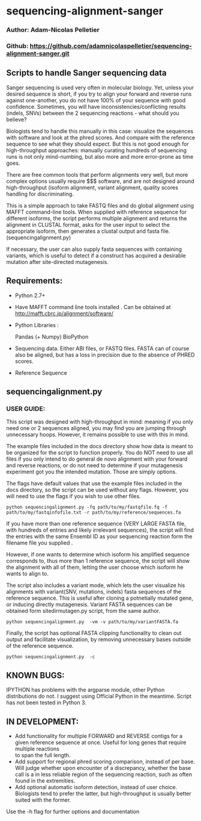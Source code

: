 # sequencing-alignment-sanger


### Author: Adam-Nicolas Pelletier
### Github: https://github.com/adamnicolaspelletier/sequencing-alignment-sanger.git

## Scripts to handle Sanger sequencing data

Sanger sequencing is used very often in molecular biology. Yet, unless your desired sequence is short, if you try to align your forward and reverse runs against one-another, you do not have 100% of your sequence with good confidence. Sometimes, you will have inconsistencies/conflicting results (indels, SNVs) between the 2 sequencing reactions - what should you believe? 

Biologists tend to handle this manually in this case: visualize the sequences with software and look at the phred scores. And compare with the reference sequence to see what they should expect. But this is not good enough for high-throughput approaches: manually curating hundreds of sequencing runs is not only mind-numbing, but also more and more error-prone as time goes.

There are free common tools that perform alignments very well, but more complex options usually require $$$ software, and are not designed around high-throughput (isoform alignment, variant alignment, quality scores handling for discriminating. 

This is a simple approach to take FASTQ files and do global alignment using MAFFT command-line tools. When supplied with reference sequence for different isoforms, the script performs multiple alignment and returns the alignment in CLUSTAL format, asks for the user input to select the appropriate isoform, then generates a clustal output and fasta file. (sequencingalignment.py)


If necessary, the user can also supply fasta sequences with containing variants, which is useful to detect if a construct has acquired a desirable mutation after site-directed mutagenesis.


## Requirements:
 * Python 2.7+
 * Have MAFFT command line tools installed . Can be obtained at http://mafft.cbrc.jp/alignment/software/

 * Python Libraries :

	Pandas (+ Numpy)
	BioPython
	

 
 * Sequencing data. Either ABI files, or FASTQ files. FASTA can of course also be aligned, but has a loss in precision due to the absence of PHRED scores. 
 * Reference Sequence





## sequencingalignment.py
### USER GUIDE:

This script was designed with high-throughput in mind: meaning if you only need one or 2 sequences aligned, you may find you are jumping through unnecessary hoops. However, it remains possible to use with this in mind. 

The example files included in the docs directory show how data is meant to be organized for the script to function properly. You do NOT need to use all files if you only intend to do general de novo alignment with your forward and reverse reactions, or do not need to determine if your mutagenesis experiment got you the intended mutation. Those are simply options. 

The flags have default values that use the example files included in the docs directory, so the script can be used without any flags. 
However, you will need to use the flags if you wish to use other files.


	python sequencingalignment.py -fq path/to/my/fastqfile.fq -f path/to/my/fastqinfofile.txt -r path/to/my/reference/sequences.fa



If you have more than one reference sequence (VERY LARGE FASTA file, with hundreds of entries and likely irrelevant sequences), the script will find the entries with the same Ensembl ID as your sequencing reaction form the filename file you supplied . 

	
However, if one wants to determine which isoform his amplified sequence corresponds to, thus more than 1 reference sequence, the script will show the alignment with all of them, letting the user choose which isoform he wants to align to. 


The script also includes a variant mode, which lets the user visualize his alignments with variant(SNV, mutations, indels) fasta sequences of the reference sequence. This is useful after cloning a potnetially mutated gene, or inducing directly mutagenesis. Variant FASTA sequences can be obtained form sitedirmutagen.py script, from the same author. 

	python sequencingalignment.py  -vm -v path/to/my/variantFASTA.fa 


Finally, the script has optional FASTA clipping functionality to clean out output and facilitate visualization, by removing unnecessary bases outside of the reference sequence. 

	python sequencingalignment.py  -c






## KNOWN BUGS:
 IPYTHON has problems with the argparse module, other Python distributions do not. I suggest using Official Python in the meantime. 
 Script has not been tested in Python 3.


## IN DEVELOPMENT:
 * Add functionality for multiple FORWARD and REVERSE contigs for a given reference sequence at once. Useful for long genes that require multiple reactions  
   to span the full length. 
 * Add support for regional phred scoring comparison, instead of per base. Will judge whether upon encounter of a discrepancy, whether the base call is a in 
   less reliable region of the sequencing reaction, such as often found in the extremities. 
 * Add optional automatic isoform detection, instead of user choice. Biologists tend to prefer the latter, but high-throughput is usually better suited with the former. 



 Use the -h flag for further options and documentation



